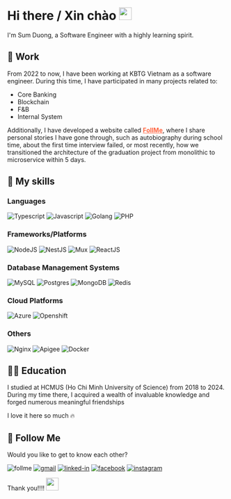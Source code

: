 # Hi there / Xin chào <img src="https://media.giphy.com/media/v1.Y2lkPTc5MGI3NjExZGVtdnltNG9nYWZscjRzcDNrOTZveWM1NHA1NTkwdWV6ZDNudHpicCZlcD12MV9pbnRlcm5hbF9naWZfYnlfaWQmY3Q9cw/WUlplcMpOCEmTGBtBW/giphy.gif" width="29px" height="29px">

I'm Sum Duong, a Software Engineer with a highly learning spirit.

## 💼 Work

From 2022 to now, I have been working at KBTG Vietnam as a software engineer. During this time, I have participated in many projects related to:
- Core Banking
- Blockchain
- F&B
- Internal System

Additionally, I have developed a website called <a href="https://follme.vercel.app" style="color: #ff6541; text-decoration: underline; font-weight:bold">FollMe</a>, where I share personal stories I have gone through, such as autobiography during school time, about the first time interview failed, or most recently, how we transitioned the architecture of the graduation project from monolithic to microservice within 5 days.

## 👊 My skills

### Languages
![Typescript](https://img.shields.io/badge/TypeScript-3178C6?style=for-the-badge&logo=typescript&logoColor=white)
![Javascript](https://img.shields.io/badge/JavaScript-323330?style=for-the-badge&logo=javascript&logoColor=F7DF1E)
![Golang](https://img.shields.io/badge/Go-00ADD8?style=for-the-badge&logo=go&logoColor=white)
![PHP](https://img.shields.io/badge/PHP-777BB4?style=for-the-badge&logo=php&logoColor=white)

### Frameworks/Platforms

![NodeJS](https://img.shields.io/badge/Node.js-43853D?style=for-the-badge&logo=node.js&logoColor=white)
![NestJS](https://img.shields.io/badge/nestjs-%23E0234E.svg?style=for-the-badge&logo=nestjs&logoColor=white)
![Mux](https://img.shields.io/badge/gorilla%20mux-%23E7EEF0.svg?style=for-the-badge&logoColor=%2302A8EF)
![ReactJS](https://img.shields.io/badge/React-20232A?style=for-the-badge&logo=react&logoColor=61DAFB)

### Database Management Systems
![MySQL](https://img.shields.io/badge/mysql-4479A1.svg?style=for-the-badge&logo=mysql&logoColor=white)
![Postgres](https://img.shields.io/badge/postgres-%23316192.svg?style=for-the-badge&logo=postgresql&logoColor=white)
![MongoDB](https://img.shields.io/badge/MongoDB-%234ea94b.svg?style=for-the-badge&logo=mongodb&logoColor=white)
![Redis](https://img.shields.io/badge/redis-%23DD0031.svg?style=for-the-badge&logo=redis&logoColor=white)


### Cloud Platforms
![Azure](https://img.shields.io/badge/azure-%230072C6.svg?style=for-the-badge&logo=microsoftazure&logoColor=white)
![Openshift](https://img.shields.io/badge/Openshift-%23CF4647.svg?style=for-the-badge&logo=redhatopenshift&logoColor=white)

### Others
![Nginx](https://img.shields.io/badge/nginx-%23009639.svg?style=for-the-badge&logo=nginx&logoColor=white)
![Apigee](https://img.shields.io/badge/Apigee-%23CF4647.svg?style=for-the-badge&logoColor=white)
![Docker](https://img.shields.io/badge/docker-%230db7ed.svg?style=for-the-badge&logo=docker&logoColor=white)

## 👨‍🎓 Education

I studied at HCMUS (Ho Chi Minh University of Science) from 2018 to 2024. During my time there, I acquired a wealth of invaluable knowledge and forged numerous meaningful friendships

I love it here so much 🔥

## 🤭 Follow Me
Would you like to get to know each other?

![follme](https://img.shields.io/badge/follme-FF6541.svg?style=for-the-badge)
[![gmail](https://img.shields.io/badge/Gmail-D14836?style=for-the-badge&logo=Gmail&logoColor=white)](mailto:duongvuquocsum@gmail.com)
[![linked-in](https://img.shields.io/badge/Linked_In-0077B5?style=for-the-badge&logo=LinkedIn&logoColor=white)](https://www.linkedin.com/in/duong-sum/)
[![facebook](https://img.shields.io/badge/Facebook-%231877F2.svg?style=for-the-badge&logo=Facebook&logoColor=white)](https://www.facebook.com/profile.php/?id=100006357846379)
[![instagram](https://img.shields.io/badge/Instagram-E4405F?style=for-the-badge&logo=instagram&logoColor=white)](https://www.instagram.com/sumsv50/)

Thank you!!!! <img src="https://media.giphy.com/media/v1.Y2lkPTc5MGI3NjExZjZkaTd6M3d0eGt1MzVvenNoODYycjF3YnQ2YzM5YjM5bmlpMTBkdSZlcD12MV9pbnRlcm5hbF9naWZfYnlfaWQmY3Q9cw/x2GRI1mBm4kBXv0njJ/giphy.gif" width="29px" height="29px">

